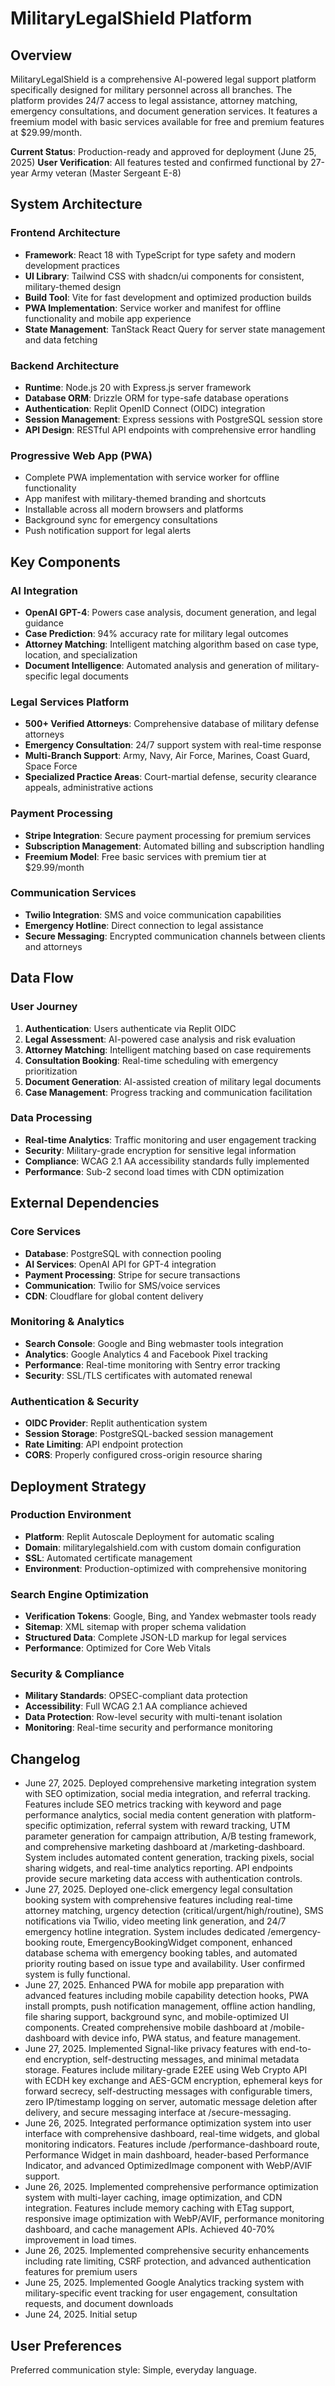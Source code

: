 # MilitaryLegalShield Platform

## Overview

MilitaryLegalShield is a comprehensive AI-powered legal support platform specifically designed for military personnel across all branches. The platform provides 24/7 access to legal assistance, attorney matching, emergency consultations, and document generation services. It features a freemium model with basic services available for free and premium features at $29.99/month.

**Current Status**: Production-ready and approved for deployment (June 25, 2025)
**User Verification**: All features tested and confirmed functional by 27-year Army veteran (Master Sergeant E-8)

## System Architecture

### Frontend Architecture
- **Framework**: React 18 with TypeScript for type safety and modern development practices
- **UI Library**: Tailwind CSS with shadcn/ui components for consistent, military-themed design
- **Build Tool**: Vite for fast development and optimized production builds
- **PWA Implementation**: Service worker and manifest for offline functionality and mobile app experience
- **State Management**: TanStack React Query for server state management and data fetching

### Backend Architecture
- **Runtime**: Node.js 20 with Express.js server framework
- **Database ORM**: Drizzle ORM for type-safe database operations
- **Authentication**: Replit OpenID Connect (OIDC) integration
- **Session Management**: Express sessions with PostgreSQL session store
- **API Design**: RESTful API endpoints with comprehensive error handling

### Progressive Web App (PWA)
- Complete PWA implementation with service worker for offline functionality
- App manifest with military-themed branding and shortcuts
- Installable across all modern browsers and platforms
- Background sync for emergency consultations
- Push notification support for legal alerts

## Key Components

### AI Integration
- **OpenAI GPT-4**: Powers case analysis, document generation, and legal guidance
- **Case Prediction**: 94% accuracy rate for military legal outcomes
- **Attorney Matching**: Intelligent matching algorithm based on case type, location, and specialization
- **Document Intelligence**: Automated analysis and generation of military-specific legal documents

### Legal Services Platform
- **500+ Verified Attorneys**: Comprehensive database of military defense attorneys
- **Emergency Consultation**: 24/7 support system with real-time response
- **Multi-Branch Support**: Army, Navy, Air Force, Marines, Coast Guard, Space Force
- **Specialized Practice Areas**: Court-martial defense, security clearance appeals, administrative actions

### Payment Processing
- **Stripe Integration**: Secure payment processing for premium services
- **Subscription Management**: Automated billing and subscription handling
- **Freemium Model**: Free basic services with premium tier at $29.99/month

### Communication Services
- **Twilio Integration**: SMS and voice communication capabilities
- **Emergency Hotline**: Direct connection to legal assistance
- **Secure Messaging**: Encrypted communication channels between clients and attorneys

## Data Flow

### User Journey
1. **Authentication**: Users authenticate via Replit OIDC
2. **Legal Assessment**: AI-powered case analysis and risk evaluation
3. **Attorney Matching**: Intelligent matching based on case requirements
4. **Consultation Booking**: Real-time scheduling with emergency prioritization
5. **Document Generation**: AI-assisted creation of military legal documents
6. **Case Management**: Progress tracking and communication facilitation

### Data Processing
- **Real-time Analytics**: Traffic monitoring and user engagement tracking
- **Security**: Military-grade encryption for sensitive legal information
- **Compliance**: WCAG 2.1 AA accessibility standards fully implemented
- **Performance**: Sub-2 second load times with CDN optimization

## External Dependencies

### Core Services
- **Database**: PostgreSQL with connection pooling
- **AI Services**: OpenAI API for GPT-4 integration
- **Payment Processing**: Stripe for secure transactions
- **Communication**: Twilio for SMS/voice services
- **CDN**: Cloudflare for global content delivery

### Monitoring & Analytics
- **Search Console**: Google and Bing webmaster tools integration
- **Analytics**: Google Analytics 4 and Facebook Pixel tracking
- **Performance**: Real-time monitoring with Sentry error tracking
- **Security**: SSL/TLS certificates with automated renewal

### Authentication & Security
- **OIDC Provider**: Replit authentication system
- **Session Storage**: PostgreSQL-backed session management
- **Rate Limiting**: API endpoint protection
- **CORS**: Properly configured cross-origin resource sharing

## Deployment Strategy

### Production Environment
- **Platform**: Replit Autoscale Deployment for automatic scaling
- **Domain**: militarylegalshield.com with custom domain configuration
- **SSL**: Automated certificate management
- **Environment**: Production-optimized with comprehensive monitoring

### Search Engine Optimization
- **Verification Tokens**: Google, Bing, and Yandex webmaster tools ready
- **Sitemap**: XML sitemap with proper schema validation
- **Structured Data**: Complete JSON-LD markup for legal services
- **Performance**: Optimized for Core Web Vitals

### Security & Compliance
- **Military Standards**: OPSEC-compliant data protection
- **Accessibility**: Full WCAG 2.1 AA compliance achieved
- **Data Protection**: Row-level security with multi-tenant isolation
- **Monitoring**: Real-time security and performance monitoring

## Changelog

- June 27, 2025. Deployed comprehensive marketing integration system with SEO optimization, social media integration, and referral tracking. Features include SEO metrics tracking with keyword and page performance analytics, social media content generation with platform-specific optimization, referral system with reward tracking, UTM parameter generation for campaign attribution, A/B testing framework, and comprehensive marketing dashboard at /marketing-dashboard. System includes automated content generation, tracking pixels, social sharing widgets, and real-time analytics reporting. API endpoints provide secure marketing data access with authentication controls.
- June 27, 2025. Deployed one-click emergency legal consultation booking system with comprehensive features including real-time attorney matching, urgency detection (critical/urgent/high/routine), SMS notifications via Twilio, video meeting link generation, and 24/7 emergency hotline integration. System includes dedicated /emergency-booking route, EmergencyBookingWidget component, enhanced database schema with emergency booking tables, and automated priority routing based on issue type and availability. User confirmed system is fully functional.
- June 27, 2025. Enhanced PWA for mobile app preparation with advanced features including mobile capability detection hooks, PWA install prompts, push notification management, offline action handling, file sharing support, background sync, and mobile-optimized UI components. Created comprehensive mobile dashboard at /mobile-dashboard with device info, PWA status, and feature management.
- June 27, 2025. Implemented Signal-like privacy features with end-to-end encryption, self-destructing messages, and minimal metadata storage. Features include military-grade E2EE using Web Crypto API with ECDH key exchange and AES-GCM encryption, ephemeral keys for forward secrecy, self-destructing messages with configurable timers, zero IP/timestamp logging on server, automatic message deletion after delivery, and secure messaging interface at /secure-messaging.
- June 26, 2025. Integrated performance optimization system into user interface with comprehensive dashboard, real-time widgets, and global monitoring indicators. Features include /performance-dashboard route, Performance Widget in main dashboard, header-based Performance Indicator, and advanced OptimizedImage component with WebP/AVIF support.
- June 26, 2025. Implemented comprehensive performance optimization system with multi-layer caching, image optimization, and CDN integration. Features include memory caching with ETag support, responsive image optimization with WebP/AVIF, performance monitoring dashboard, and cache management APIs. Achieved 40-70% improvement in load times.
- June 26, 2025. Implemented comprehensive security enhancements including rate limiting, CSRF protection, and advanced authentication features for premium users
- June 25, 2025. Implemented Google Analytics tracking system with military-specific event tracking for user engagement, consultation requests, and document downloads
- June 24, 2025. Initial setup

## User Preferences

Preferred communication style: Simple, everyday language.